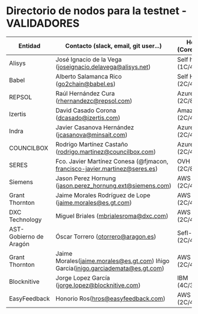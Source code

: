 ﻿# Directorio de nodos para la testnet - VALIDADORES

| Entidad | Contacto (slack, email, git user...) | Hosting info (Cores/Mem/HDD) | enode |
| ------- | ------------------------------------ | ---------------------------------- | ----- |
| Alisys | José Ignacio de la Vega (joseignacio.delavega@alisys.net) | Self hosted (1C/4GB/70GB) | enode://3905f943ba5446eba164c07ab5f53a84ce17d74ec4d7591f6ec54b9d7608f57cae7cfdf946616385f59cfb5b910161a1f8520cb6f992bcc0d1ab932601205e91@154.62.228.6:21000?discport=0 |
| Babel | Alberto Salamanca Rico (go2chain@babel.es) | Self Hosted (2C/4Gb/60Gb) | "enode://617f92376d525f6a1ed2eedec85adc7110afa152666b03c13dcfb710e4cc5daeb72a2c32ce55ba00dce3c5169706c445261b04eda77bb494ccbc1de0e7a67362@213.27.216.170:21000?discport=0"|
| REPSOL | Raúl Hernández Cura (rhernandezc@repsol.com) | Azure (2C/8Gb/200Gb) | enode://2a0a2a6e2171957282086680b8ffe022f7759e5c8ce1a41d4be6fb3d5d56e43e3be9a556a265986aaeac9d0c8a316145a813bb6dd35f77d37a30721b554e44e6@65.52.226.126:21000?discport=0 |
| Izertis | David Casado Corona (dcasado@izertis.com) | Amazon (2C/4Gb/100Gb) | enode://51bff825ab4169bc94035fb733a2613018e012460d683a032a20a2a8d305b5eb9462ad7f84ea0e7ce8eec1e0ba0647d5212912016917033c20939719397247a5@54.77.43.225:21000?discport=0 |
| Indra | Javier Casanova Hernández (jcasanova@minsait.com) | Azure (2C/4Gb/100Gb) | enode://7adf7393d3d75978b3d9bf2f78436bb070e1c19eff20eb2eef07dc8293293c4ecbbbcca5a2f84ee6ca9331e8efe7d7d5662ed1f92bb96a6bd0e850715b45ed6d@40.118.64.233:21000?discport=0 |
| COUNCILBOX | Rodrigo Martínez Castaño (rodrigo.martinez@councilbox.com) | Azure (2C/4Gb/512GiB) | enode://a7e28844702e519f504802a0b45638049db8bf08e18d12e0713c9e5c5707bfabb029583a87e94f8985f9584bee9257a7efe5e057ea61e6b5a16f1eb0b9b3623a@val0.telsius.alastria.councilbox.com:21000?discport=0 |
| SERES | Fco. Javier Martínez Conesa (@fjmacon, francisco-javier.martinez@seres.es) | OVH (2C/8Gb/80Gb) | enode://447fcf8ff5dbd13816e5107106dadbc3a06ac59d7354ed8079bd1de51751d0aebb02aaa63adaa789ddbc55a81cb6e34a49467347aaf9a8480c4a3b47d8733e33@51.83.79.101:21000?discport=0 |
| Siemens | Jason Perez Hornung (jason.perez_hornung.ext@siemens.com) | AWS (2C/4Gb//512GiB) |  enode://c00919921c18f1449d83bb7d9bfd12e096987ffe158c2b9f0a27385b79352e7b4f7c370fb57502ca3eb8600d1e0ebe16d6d93a5648bbecc5fedb582e84ad5ef3@52.28.115.198:21000?discport=0|
| Grant Thornton | Jaime Morales Rodríguez de Lope (jaime.morales@es.gt.com) | AWS (2C/4Gb/512GB) |  enode://f472a797bd140e708b0b5a37bdde663fbfb204139456bf53a7240bcb6a74949c4f919c8ac93769f7715e467571f4f2c94ca090d68c991984071f494f5299c8a2@34.252.53.185:21000?discport=0|
| DXC Technology | Miguel Briales (mbrialesroma@dxc.com) | AWS (2C/4Gb/100GB) |  enode://9b622e1603f410beb135ec8de2532c615bae1001980a5d16ec3f00655359d7c3775836ac81e91dd4c0a0a7906eae7c58020a09cb9b641c8fd035388c7d0a031a@34.248.36.195:21000?discport=0|
| AST-Gobierno de Aragón | Óscar Torrero (otorrero@aragon.es) | Sefl-Hosted (2C/4Gb/40GB) |  enode://367354e3bb59d015fce31967f5dda5c17cb3b9acc5b571695f94a13f89d2a2c64c3bca28da05b6751a7384c38152752de35787d97e9b8d6062b3371b7a9305c4@188.244.90.2:21000?discport=0|
| Grant Thornton | Jaime Morales(jaime.morales@es.gt.com) Iñigo Garcia(inigo.garciademata@es.gt.com) | AWS (2C/4Gb/80GB) |  enode://a6a85eec3331e8b2474d8d24693a731ac0ff778676ff30bed74a30ec0a942a3a8b4e60591ad9c6f55dc62de04ff9042b8bc3c1046208cbfebaf34c2bf63b7a05@35.181.78.28:21000?discport=0|
| Blocknitive | Jorge Lopez García (jorge.lopez@blocknitive.com) | IBM (4C/32GB/100GB) | enode://c8292c7e9d8b2d55b5a40456cc720d2955e204b1b0c3959ddf77d13b57f82ab98ced85ca74cb5fb87e94abe5b8bb98ceda026860e9449ff92a6aabd38772963e@159.8.108.7:21000?discport=0 |
| EasyFeedback | Honorio Ros(hros@easyfeedback.com) | AWS (2C/4Gb/80GB) | enode://da4fb3b922ca734f66dd5fa04ca11fd31e4b9271e9a21014799944252ead0bfadf3f39b95050cbfd758bf22fa112a6a9c433c7798b647a5f7b5930e589c55b3a@63.35.247.87:21000?discport=0|
